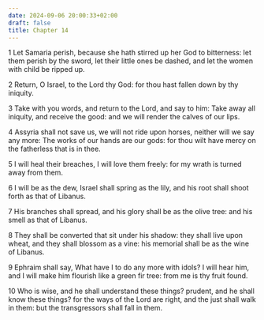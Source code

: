 ```yaml
---
date: 2024-09-06 20:00:33+02:00
draft: false
title: Chapter 14
---
```




1 Let Samaria perish, because she hath stirred up her God to bitterness: let them perish by the sword, let their little ones be dashed, and let the women with child be ripped up.

2 Return, O Israel, to the Lord thy God: for thou hast fallen down by thy iniquity.

3 Take with you words, and return to the Lord, and say to him: Take away all iniquity, and receive the good: and we will render the calves of our lips.

4 Assyria shall not save us, we will not ride upon horses, neither will we say any more: The works of our hands are our gods: for thou wilt have mercy on the fatherless that is in thee.

5 I will heal their breaches, I will love them freely: for my wrath is turned away from them.

6 I will be as the dew, Israel shall spring as the lily, and his root shall shoot forth as that of Libanus.

7 His branches shall spread, and his glory shall be as the olive tree: and his smell as that of Libanus.

8 They shall be converted that sit under his shadow: they shall live upon wheat, and they shall blossom as a vine: his memorial shall be as the wine of Libanus.

9 Ephraim shall say, What have I to do any more with idols? I will hear him, and I will make him flourish like a green fir tree: from me is thy fruit found.

10 Who is wise, and he shall understand these things? prudent, and he shall know these things? for the ways of the Lord are right, and the just shall walk in them: but the transgressors shall fall in them.

